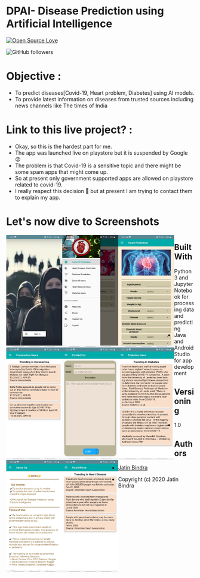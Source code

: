 # DPAI- Disease Prediction using Artificial Intelligence

[![Open Source Love](https://badges.frapsoft.com/os/v2/open-source.svg?v=102)](https://github.com/jb1998)  &nbsp;&nbsp;

![GitHub followers](https://img.shields.io/github/followers/jb1998.svg?style=social&label=Follow)


# Objective : 

* To predict diseases[Covid-19, Heart problem, Diabetes] using AI models. 
* To provide latest information on diseases from trusted sources including news channels like The times of India 

# Link to this live project? : 

* Okay, so this is the hardest part for me.  
* The app was launched live on playstore but it is suspended by Google 😟
* The problem is that Covid-19 is a sensitive topic and there might be some spam apps that might come up.
* So at present only government supported apps are allowed on playstore related to covid-19.
* I really respect this decision 🌟 but at present I am trying to contact them to explain my app.

# Let's now dive to Screenshots

<img src="WhatsApp%20Image%202020-04-09%20at%205.27.15%20PM%20(1).jpeg" height="300" width="150" align="left" >
<img src="WhatsApp%20Image%202020-04-09%20at%205.27.15%20PM.jpeg" height="300" width="150" align="left" >
<img src="WhatsApp%20Image%202020-04-09%20at%205.27.15%20PM%20(2).jpeg" height="300" width="150" align="left" >
<img src="WhatsApp%20Image%202020-04-09%20at%205.27.15%20PM%20(3).jpeg" height="300" width="150" align="left" >
<img src="WhatsApp%20Image%202020-04-09%20at%205.27.15%20PM%20(4).jpeg" height="300" width="150" align="left" >
<img src="WhatsApp%20Image%202020-04-09%20at%205.27.15%20PM%20(5).jpeg" height="300" width="150" align="left" >
<img src="WhatsApp%20Image%202020-04-09%20at%205.27.15%20PM%20(6).jpeg" height="300" width="150" align="left" >
<img src="WhatsApp%20Image%202020-04-09%20at%205.27.15%20PM%20(7).jpeg" height="300" width="150" align="left" >


#
#

#
#
#
#

#
#
#
#
#
#
#
#


#
#

#
#

## Built With

* Python 3 and Jupyter Notebook for processing data and predicting
* Java and Android Studio for app development


## Versioning

* 1.0

## Authors

-  [Jatin Bindra](https://www.linkedin.com/in/jb1998/)

- Copyright (c) 2020 Jatin Bindra
